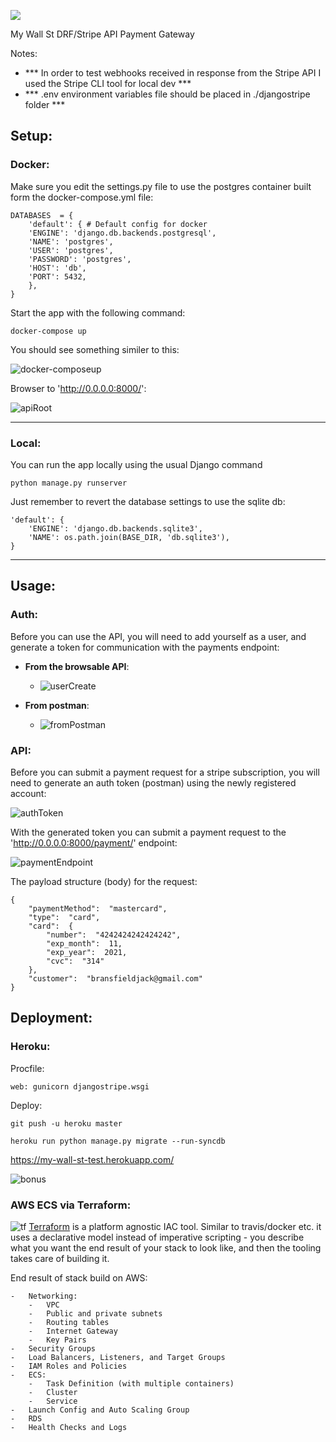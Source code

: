 
![](https://my-wall-st-test.s3-eu-west-1.amazonaws.com/Screen+Shot+2020-12-02+at+1.50.51+pm.png)
 
My Wall St DRF/Stripe API Payment Gateway

Notes: 
- *** In order to test webhooks received in response from the Stripe API I used the Stripe CLI tool for local dev ***
- *** .env environment variables file should be placed in ./djangostripe folder ***
 
## Setup:

### Docker:
Make sure you edit the settings.py file to use the postgres container built form the docker-compose.yml file:
````
DATABASES  = {
	'default': { # Default config for docker
	'ENGINE': 'django.db.backends.postgresql',
	'NAME': 'postgres',
	'USER': 'postgres',
	'PASSWORD': 'postgres',
	'HOST': 'db',
	'PORT': 5432,
	},
}
````
Start the app with the following command:
````
docker-compose up
````
You should see something similer to this:

![docker-composeup](https://my-wall-st-test.s3-eu-west-1.amazonaws.com/dockercomposeup.png)

Browser to 'http://0.0.0.0:8000/':

![apiRoot](https://my-wall-st-test.s3-eu-west-1.amazonaws.com/apiRoot.png)

<hr>

### Local:

You can run the app locally using the usual Django command
````
python manage.py runserver
````

Just remember to revert the database settings to use the sqlite db:

````
'default': { 
	'ENGINE': 'django.db.backends.sqlite3',
	'NAME': os.path.join(BASE_DIR, 'db.sqlite3'),
}
````
<hr>

## Usage:

### Auth:
Before you can use the API, you will need to add yourself as a user, and generate a token for communication with the payments endpoint:

- **From the browsable API**:
	- ![userCreate](https://my-wall-st-test.s3-eu-west-1.amazonaws.com/userCreate.png)

- **From postman**: 
	- ![fromPostman](https://my-wall-st-test.s3-eu-west-1.amazonaws.com/fromPostman.png)

### API:
Before you can submit a payment request for a stripe subscription, you will need to generate an auth token  (postman) using the newly registered account:

![authToken](https://my-wall-st-test.s3-eu-west-1.amazonaws.com/authToken.png)

With the generated token you can submit a payment request to the 'http://0.0.0.0:8000/payment/' endpoint:

![paymentEndpoint](https://my-wall-st-test.s3-eu-west-1.amazonaws.com/paymentEndpoint.png)

The payload structure (body) for the request:

````
{
	"paymentMethod":  "mastercard",
	"type":  "card",
	"card":  {
		"number":  "4242424242424242",
		"exp_month":  11,
		"exp_year":  2021,
		"cvc":  "314"
	},
	"customer":  "bransfieldjack@gmail.com"
}
````


## Deployment:

### Heroku:

Procfile: 
````
web: gunicorn djangostripe.wsgi
````
Deploy:
````
git push -u heroku master
````
````
heroku run python manage.py migrate --run-syncdb
````
https://my-wall-st-test.herokuapp.com/

![bonus](https://media.giphy.com/media/KfSgzIWDrFe57CHw6z/giphy.gif)

### AWS ECS via Terraform:
![tf](https://my-wall-st-test.s3-eu-west-1.amazonaws.com/Screen+Shot+2020-12-02+at+3.07.35+pm.png)
[Terraform](https://www.terraform.io/) is a platform agnostic IAC tool.
Similar to travis/docker etc. it uses a declarative model instead of imperative scripting - you describe what you want the end result of your stack to look like, and then the tooling takes care of building it. 

End result of stack build on AWS:

````
-   Networking:
    -   VPC
    -   Public and private subnets
    -   Routing tables
    -   Internet Gateway
    -   Key Pairs
-   Security Groups
-   Load Balancers, Listeners, and Target Groups
-   IAM Roles and Policies
-   ECS:
    -   Task Definition (with multiple containers)
    -   Cluster
    -   Service
-   Launch Config and Auto Scaling Group
-   RDS
-   Health Checks and Logs

````
